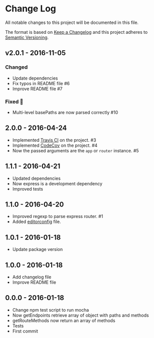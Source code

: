 # Change Log

All notable changes to this project will be documented in this file.

The format is based on [Keep a Changelog](http://keepachangelog.com/)
and this project adheres to [Semantic Versioning](http://semver.org/).

## v2.0.1 - 2016-11-05

### Changed
  * Update dependencies
  * Fix typos in README file #6
  * Improve README file #7

### Fixed 🐛
  * Multi-level basePaths are now parsed correctly #10

## 2.0.0 - 2016-04-24

  * Implemented [Travis CI](https://travis-ci.org/) on the project. #3
  * Implemented [CodeCov](https://codecov.io/) on the project. #4
  * Now the passed arguments are the `app` or `router` instance. #5

## 1.1.1 - 2016-04-21

  * Updated dependencies
  * Now express is a development dependency
  * Improved tests

## 1.1.0 - 2016-04-20

  * Improved regexp to parse express router. #1
  * Added [editorconfig](http://editorconfig.org) file.

## 1.0.1 - 2016-01-18

  * Update package version

## 1.0.0 - 2016-01-18

  * Add changelog file
  * Improve README file

## 0.0.0 - 2016-01-18

  * Change npm test script to run mocha
  * Now getEndpoints retrieve array of object with paths and methods
  * getRouteMethods now return an array of methods
  * Tests
  * First commit
